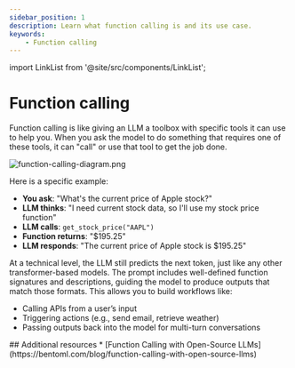 ```yaml
---
sidebar_position: 1
description: Learn what function calling is and its use case.
keywords:
    - Function calling
---
```


import LinkList from '@site/src/components/LinkList';

# Function calling

Function calling is like giving an LLM a toolbox with specific tools it can use to help you. When you ask the model to do something that requires one of these tools, it can "call" or use that tool to get the job done.

![function-calling-diagram.png](/img/docs/function-calling-diagram.png)

Here is a specific example:

- **You ask**: "What's the current price of Apple stock?"
- **LLM thinks**: "I need current stock data, so I'll use my stock price function"
- **LLM calls**: `get_stock_price("AAPL")`
- **Function returns**: "$195.25"
- **LLM responds**: "The current price of Apple stock is $195.25"

At a technical level, the LLM still predicts the next token, just like any other transformer-based models. The prompt includes well-defined function signatures and descriptions, guiding the model to produce outputs that match those formats. This allows you to build workflows like:

- Calling APIs from a user’s input
- Triggering actions (e.g., send email, retrieve weather)
- Passing outputs back into the model for multi-turn conversations

<LinkList>
  ## Additional resources
  * [Function Calling with Open-Source LLMs](https://bentoml.com/blog/function-calling-with-open-source-llms)
</LinkList>